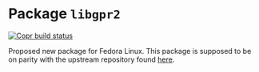 # Package `libgpr2`

[![Copr build status](https://copr.fedorainfracloud.org/coprs/dvraaij/ada/package/libgpr2/status_image/last_build.png)](https://copr.fedorainfracloud.org/coprs/dvraaij/ada/package/libgpr2/)

Proposed new package for Fedora Linux. This package is supposed to be on parity with the upstream repository found [here](https://github.com/AdaCore/gpr).